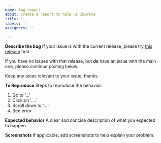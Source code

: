 ```yaml
---
name: Bug report
about: Create a report to help us improve
title: ''
labels: ''
assignees: ''

---
```


**Describe the bug**
If your issue is with the current release, please try [this release](https://github.com/ExponentialML/ComfyUI_Native_DynamiCrafter/tree/43ae6bebccb141c6d85b5075f4fed57a5ddea3c1) first. 

If you have no issues with that release, but **do** have an issue with the main one, please continue posting below. 

Keep any areas relevant to your issue, thanks.

**To Reproduce**
Steps to reproduce the behavior:
1. Go to '...'
2. Click on '....'
3. Scroll down to '....'
4. See error

**Expected behavior**
A clear and concise description of what you expected to happen.

**Screenshots**
If applicable, add screenshots to help explain your problem.
